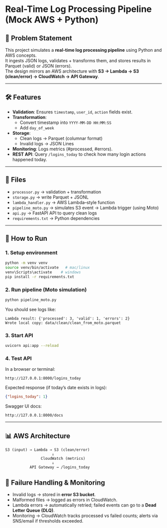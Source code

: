 # Real-Time Log Processing Pipeline (Mock AWS + Python)

## 📌 Problem Statement
This project simulates a **real-time log processing pipeline** using Python and AWS concepts.  
It ingests JSON logs, validates + transforms them, and stores results in Parquet (valid) or JSON (errors).  
The design mirrors an AWS architecture with **S3 → Lambda → S3 (clean/error) → CloudWatch → API Gateway**.

---

## 🛠️ Features
- **Validation**: Ensures `timestamp`, `user_id`, `action` fields exist.
- **Transformation**:
  - Convert timestamp into `YYYY-MM-DD HH:MM:SS`
  - Add `day_of_week`
- **Storage**:
  - Clean logs → Parquet (columnar format)
  - Invalid logs → JSON Lines
- **Monitoring**: Logs metrics (#processed, #errors).
- **REST API**: Query `/logins_today` to check how many login actions happened today.

---

## 📂 Files
- `processor.py` → validation + transformation
- `storage.py` → write Parquet + JSONL
- `lambda_handler.py` → AWS Lambda–style function
- `pipeline_moto.py` → simulates S3 event → Lambda trigger (using Moto)
- `api.py` → FastAPI API to query clean logs
- `requirements.txt` → Python dependencies

---

## 🚀 How to Run

### 1. Setup environment
```bash
python -m venv venv
source venv/bin/activate   # mac/linux
venv\Scripts\activate    # windows
pip install -r requirements.txt
```

### 2. Run pipeline (Moto simulation)
```bash
python pipeline_moto.py
```
You should see logs like:
```
Lambda result: {'processed': 3, 'valid': 1, 'errors': 2}
Wrote local copy: data/clean/clean_from_moto.parquet
```

### 3. Start API
```bash
uvicorn api:app --reload
```

### 4. Test API
In a browser or terminal:
```
http://127.0.0.1:8000/logins_today
```

Expected response (if today’s date exists in logs):
```json
{"logins_today": 1}
```

Swagger UI docs:
```
http://127.0.0.1:8000/docs
```

---

## 📊 AWS Architecture

```
S3 (input) → Lambda → S3 (clean/error)
                     ↓
                CloudWatch (metrics)
                     ↓
           API Gateway → /logins_today
```

## 📌 Failure Handling & Monitoring
- Invalid logs → stored in **error S3 bucket**.
- Malformed files → logged as errors in CloudWatch.
- Lambda errors → automatically retried; failed events can go to a **Dead Letter Queue (DLQ)**.
- Monitoring → CloudWatch tracks processed vs failed counts; alerts via SNS/email if thresholds exceeded.


